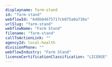 ```yaml
---
displayname: farm-stand
id: "farm-stand"
webflowId: "640b84675717cb075a0a738a"
urlSlug: "farm-stand"
webflowName: "Farm Stand"
filename: "farm-stand"
callToActionLink: ""
agencyId: local-health
divisionPhone: ""
webflowIndustry: "Farm Stand"
licenseCertificationClassification: "LICENSE"
---
```

